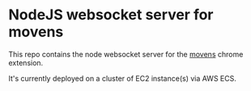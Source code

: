 # NodeJS websocket server for movens

This repo contains the node websocket server for the [movens]() chrome extension.

It's currently deployed on a cluster of EC2 instance(s) via AWS ECS.
